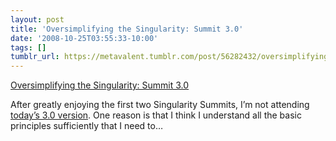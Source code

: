 ```yaml
---
layout: post
title: 'Oversimplifying the Singularity: Summit 3.0'
date: '2008-10-25T03:55:33-10:00'
tags: []
tumblr_url: https://metavalent.tumblr.com/post/56282432/oversimplifying-the-singularity-summit-30
---
```

[Oversimplifying the Singularity: Summit 3.0](http://metavalent.com/?p=949)  

After greatly enjoying the first two Singularity Summits, I’m not attending [today’s 3.0 version](http://www.singularitysummit.com/program). One reason is that I think I understand all the basic principles sufficiently that I need to…


